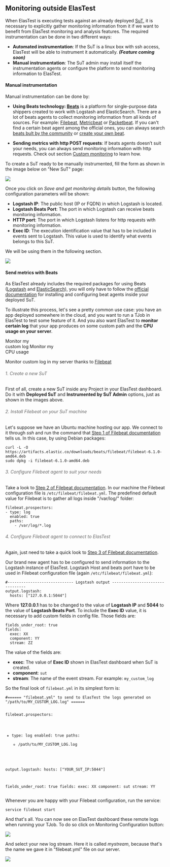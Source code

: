 <div class="range range-xs-left">
<div class="cell-xs-10 cell-lg-6 text-md-left inset-md-right-80 cell-lg-push-1 offset-top-50 offset-lg-top-0">
<h2 id="content" class="h1">Monitoring outside ElasTest</h2>
<div class="offset-top-30 offset-md-top-50">
</div>
</div>
</div>

When ElasTest is executing tests against an already deployed [SuT](../../docs#elastest-core-concepts), it is necessary to explicitly gather monitoring information from it if we want to benefit from ElasTest monitoring and analysis features. The required instrumentation can be done in two different ways:

 - **Automated instrumentation**: If the SuT is a linux box with ssh access, ElasTest will be able to instrument it automatically. ***(Feature coming soon)***
 - **Manual instrumentation**: The SuT admin may install itself the instrumentation agents or configure the platform to send monitoring information to ElasTest.



<h4 class="holder-subtitle link-top">Manual instrumentation</h4>

Manual instrumentation can be done by:

- **Using Beats technology: [Beats](https://www.elastic.co/products/beats)** is a platform for single-purpose data shippers created to work with Logstash and ElasticSearch. There are a lot of beats agents to collect monitoring information from all kinds of sources. For example: [Filebeat](https://www.elastic.co/products/beats/filebeat), [Metricbeat](https://www.elastic.co/products/beats/metricbeat) or [Packetbeat](https://www.elastic.co/products/beats/packetbeat). If you can't find a certain beat agent among the official ones, you can always search [beats bult by the community](https://www.elastic.co/guide/en/beats/libbeat/current/community-beats.html) or [create your own beat](https://www.elastic.co/guide/en/beats/devguide/current/new-beat.html).

- **Sending metrics with http POST requests**: If beats agents doesn’t suit your needs, you can always send monitoring information with http requests. Check out section [Custom monitoring](/monitoring/custom) to learn how.

To create a SuT ready to be manually instrumented, fill the form as shown in the image below on "New SuT" page:

<div class="docs-gallery inline-block">
    <a data-fancybox="gallery-1" href="/docs/monitoring/images/new_SuT_manual_instrumentation_1.png"><img class="img-responsive img-wellcome" src="/docs/monitoring/images/new_SuT_manual_instrumentation_1.png"/></a>
</div>

Once you click on _Save and get monitoring details_  button, the following configuration parameters will be shown:

- **Logstash IP**: The public host (IP or FQDN) in which Logstash is located.
- **Logstash Beats Port**: The port in which Logstash can receive beats monitoring information.
- **HTTP port**: The port in which Logstash listens for http requests with monitoring information.
- **Exec ID**: The execution identification value that has to be included in events sent to Logstash. This value is used to identify what events belongs to this SuT.

We will be using them in the following section.

<div class="docs-gallery more-margin-top inline-block">
    <a data-fancybox="gallery-2" href="/docs/monitoring/images/new_SuT_manual_instrumentation_2.png"><img class="img-responsive img-wellcome" src="/docs/monitoring/images/new_SuT_manual_instrumentation_2.png"/></a>
</div>

<h4 id="send-metrics-with-beats" class="holder-subtitle link-top">Send metrics with Beats</h4>

As ElasTest already includes the required packages for using Beats ([Logstash](https://www.elastic.co/products/logstash) and [ElasticSearch](https://www.elastic.co/products/elasticsearch)), you will only have to follow the [official documentation](https://www.elastic.co/guide/en/beats/libbeat/current/installing-beats.html) for installing and configuring beat agents inside your deployed SuT.

To illustrate this process, let's see a pretty common use case: you have an app deployed somewhere in the cloud, and you want to run a TJob in ElasTest to test some feature of it. And you also want ElasTest to **monitor certain log** that your app produces on some custom path and the **CPU usage on your server**.




<div id="badges-beats" class="badges-menu badges-menu-beats noselectionable link-top">
    <span id="monitor-custom-log-btn" class="badge badge-default my-badge my-big-badge selected">Monitor my<br>custom log</span>
    <span id="monitor-custom-metric-btn" class="badge badge-default my-badge my-big-badge">Monitor my<br>CPU usage</span>
</div>





<div id="monitor-custom-log" class="beats-tutorial">

  <p>Monitor custom log in my server thanks to <a href="https://www.elastic.co/products/beats/filebeat">Filebeat</a></p>

  <h6 style="color: #666666">1. Create a new SuT</h6>

  <p>First of all, create a new SuT inside any Project in your ElasTest dashboard. Do it with <strong>Deployed SuT</strong> and <strong>Instrumented by SuT Admin</strong> options, just as shown in the images above.</p>

  <h6 style="color: #666666">2. Install Filebeat on your SuT machine</h6>

  <p>Let's suppose we have an Ubuntu machine hosting our app. We connect to it through <i>ssh</i> and run the command that <a href="https://www.elastic.co/guide/en/beats/filebeat/current/filebeat-installation.html">Step 1 of Filebeat documentation</a> tells us. In this case, by using Debian packages:</p>

  <pre><code class="bash hljs">curl -L -O https://artifacts.elastic.co/downloads/beats/filebeat/filebeat-6.1.0-amd64.deb
sudo dpkg -i filebeat-6.1.0-amd64.deb</code></pre>

  <h6 style="color: #666666">3. Configure Filebeat agent to suit your needs</h6>

  <p>Take a look to <a href="https://www.elastic.co/guide/en/beats/filebeat/current/filebeat-configuration.html">Step 2 of Filebeat documentation</a>. In our machine the Filebeat configuration file is <code>/etc/filebeat/filebeat.yml</code>. The predefined default value for Filebeat is to gather all logs inside "/var/log/" folder:</p>

  <pre><code class="yml hljs">filebeat.prospectors:
- type: log
  enabled: true
  paths:
    - /var/log/*.log</code></pre>

  <h6 style="color: #666666">4. Configure Filebeat agent to connect to ElasTest</h6>

  <p>Again, just need to take a quick look to <a href="https://www.elastic.co/guide/en/beats/filebeat/current/config-filebeat-logstash.html">Step 3 of Filebeat documentation</a>.</p>

  <p>Our brand new agent has to be configured to send information to the Logstash instance of ElasTest. Logstash Host and beats port have to be used in Filebeat configuration file (again <code>/etc/filebeat/filebeat.yml</code>):</p>

  <pre><code class="yml hljs">#----------------------------- Logstash output --------------------------------
output.logstash:
  hosts: ["127.0.0.1:5044"]</code></pre>

  <p>Where <strong>127.0.0.1</strong> has to be changed to the value of <strong>Logstash IP</strong> and <strong>5044</strong> to the value of <strong>Logstash Beats Port</strong>. To include the <strong>Exec ID</strong> value, it is necessary to add custom fields in config file. Those fields are:</p>

  <pre><code class="yml hljs">fields_under_root: true
fields:
  exec: XX
  component: YY
  stream: ZZ</code></pre>

  <p>The value of the fields are:</p>

  <ul>
    <li><strong>exec</strong>: The value of <strong>Exec ID</strong> shown in ElasTest dashboard when SuT is created.</li>
    <li><strong>component</strong>: <code>sut</code></li>
    <li><strong>stream</strong>: The name of the event stream. For example: <code>my_custom_log</code></li>
  </ul>

  <p>So the final look of <code>filebeat.yml</code> in its simplest form is:
    <pre><code class="yml hljs">#====== "filebeat.yml" to send to ElasTest the logs generated on "/path/to/MY_CUSTOM_LOG.log" ======

filebeat.prospectors:
- type: log
  enabled: true
  paths:
    - /path/to/MY_CUSTOM_LOG.log

output.logstash:
  hosts: ["YOUR_SUT_IP:5044"]

fields_under_root: true
fields:
  exec: XX
  component: sut
  stream: YY
</code></pre>
  </p>

  <p>Whenever you are happy with your Filebeat configuration, run the service:
  <pre><code class="bash hljs">service filebeat start</code></pre>
  </p>

  <p>And that's all. You can now see on ElasTest dashboard these remote logs when running your TJob. To do so click on Monitoring Configuration button:
  </p>

  <div class="docs-gallery more-margin-top inline-block">
    <a data-fancybox="gallery-3" href="/docs/monitoring/images/monitoring_conf.png"><img class="img-responsive img-wellcome" src="/docs/monitoring/images/monitoring_conf.png"/></a>
  </div>

  <p>And select your new log stream. Here it is called <i>mystream</i>, because that's the name we gave it in "filebeat.yml" file on our server.</p>

  <div class="docs-gallery more-margin-top inline-block">
    <a data-fancybox="gallery-3" href="/docs/monitoring/images/my_stream.png"><img class="img-responsive img-wellcome" src="/docs/monitoring/images/my_stream.png"/></a>
  </div>
</div>



<div id="monitor-custom-metric" class="beats-tutorial" hidden>

  <p>Monitor a custom metric in my server thanks to <a href="https://www.elastic.co/products/beats/metricbeat">Metricbeat</a></p>

  <h6 style="color: #666666">1. Create a new SuT</h6>

  <p>First of all, create a new SuT inside any Project in your ElasTest dashboard. Do it with <strong>Deployed SuT</strong> and <strong>Instrumented by SuT Admin</strong> options, just as shown in the images above.</p>

  <h6 style="color: #666666">2. Install Metricbeat on your SuT machine</h6>

  <p>Let's suppose we have an Ubuntu machine hosting our app. We connect to it through <i>ssh</i> and run the command that <a href="https://www.elastic.co/guide/en/beats/metricbeat/current/metricbeat-installation.html">Step 1 of Metricbeat documentation</a> tells us. In this case, by using Debian packages:</p>

  <pre><code class="bash hljs">curl -L -O https://artifacts.elastic.co/downloads/beats/metricbeat/metricbeat-6.1.0-amd64.deb
sudo dpkg -i metricbeat-6.1.0-amd64.deb</code></pre>

  <h6 style="color: #666666">3. Configure Metricbeat agent to suit your needs</h6>

  <p>Take a look to <a href="https://www.elastic.co/guide/en/beats/metricbeat/current/metricbeat-configuration.html">Step 2 of Metricbeat documentation</a>. In our machine the Metricbeat configuration file is <code>/etc/metricbeat/metricbeat.yml</code>. According to Metricbeat docs, we could configure it like this:</p>

  <pre><code class="yml hljs">metricbeat.modules:
- module: system
  metricsets:
    - cpu
  enabled: true
  period: 1s
  processes: ['.*']
  cpu_ticks: false</code></pre>

  <p>Take a look to the <a href="https://www.elastic.co/guide/en/beats/metricbeat/current/metricbeat-modules.html">full list of metrics</a> you can send with Metricbeat. Just add all the "metricsets" fields you want inside the proper "module" filed (for example, in <i>module: system</i> you could send <i>- memory</i> or <i>- network</i> appart from <i>- cpu</i></p>

  <h6 style="color: #666666">4. Configure Metricbeat agent to connect to ElasTest</h6>

  <p>Again, just need to take a quick look to <a href="https://www.elastic.co/guide/en/beats/metricbeat/current/config-metricbeat-logstash.html">Step 3 of Metricbeat documentation</a>.</p>

  <p>Our brand new agent has to be configured to send information to the Logstash instance of ElasTest. Logstash Host and beats port have to be used in Metricbeat configuration file (again <code>/etc/metricbeat/metricbeat.yml</code>):</p>

  <pre><code class="yml hljs">#----------------------------- Logstash output --------------------------------
output.logstash:
  hosts: ["127.0.0.1:5044"]</code></pre>

  <p>Where <strong>127.0.0.1</strong> has to be changed to the value of <strong>Logstash IP</strong> and <strong>5044</strong> to the value of <strong>Logstash Beats Port</strong>. To include the <strong>Exec ID</strong> value, it is necessary to add custom fields in config file. Those fields are:</p>

  <pre><code class="yml hljs">fields_under_root: true
fields:
  exec: XX
  component: YY
  stream: ZZ
  stream_type: WW</code></pre>

  <p>The value of the fields are:</p>

  <ul>
    <li><strong>exec</strong>: The value of <strong>Exec ID</strong> shown in ElasTest dashboard when SuT is created.</li>
    <li><strong>component</strong>: <code>sut</code></li>
    <li><strong>stream</strong>: The name of the event stream. For example: <code>my_custom_metrics</code></li>
    <li><strong>stream_type</strong>: <code>composed_metrics</code></li>
  </ul>

  <p>So the final look of <code>metricbeat.yml</code> in its simplest form is:
    <pre><code class="yml hljs">#====== "metricbeat.yml" to send to ElasTest the cpu usage of our server ======

metricbeat.modules:
- module: system
  metricsets:
    - cpu
  enabled: true
  period: 1s
  processes: ['.*']
  cpu_ticks: false

output.logstash:
  hosts: ["YOUR_SUT_IP:5044"]

fields_under_root: true
fields:
  exec: XX
  component: sut
  stream: YY
  stream_type: composed_metrics
</code></pre>
  </p>

  <p>Whenever you are happy with your Filebeat configuration, run the service:
  <pre><code class="bash hljs">service metricbeat start</code></pre>
  </p>

  <p>And that's all. You can now see on ElasTest dashboard these remote metrics when running your TJob. To do so click on Monitoring Configuration button:
  </p>

  <div class="docs-gallery more-margin-top inline-block">
    <a data-fancybox="gallery-4" href="/docs/monitoring/images/monitoring_conf.png"><img class="img-responsive img-wellcome" src="/docs/monitoring/images/monitoring_conf.png"/></a>
  </div>

  <p>And select your new metric stream. Here it is called <i>my_custom_metrics</i>, because that's the name we gave it in "metricbeat.yml" file on our server. And it has as only child a node called <i>system_cpu</i>, since we only configured one "module" filed (<i>system</i>) with only one "metricsets" field (<i>cpu</i>). You can select the sub-metrics you want to be graphed, since for each metric Metricbeat sends varied information.</p>

  <div class="docs-gallery more-margin-top inline-block">
    <a data-fancybox="gallery-4" href="/docs/monitoring/images/my_custom_metrics.png"><img class="img-responsive img-wellcome" src="/docs/monitoring/images/my_custom_metrics.png"/></a>
  </div>

</div>

<script>
$('#monitor-custom-log-btn').click(function(event) {
  activateBadge('monitor-custom-log');
});
$('#monitor-custom-metric-btn').click(function(event) {
  activateBadge('monitor-custom-metric');
});

function activateBadge(sectionName) {
  $('.beats-tutorial').hide();
  $('#' + sectionName).show();
  $('.selected').removeClass('selected');
  $('#' + sectionName + '-btn').addClass('selected');
  window.location.hash = sectionName + '-beats';
}

var badgesSections = [
  "monitor-custom-log-beats",
  "monitor-custom-metric-beats"
];

window.onload = function() {
  var hash = window.location.hash.replace('#', '');
  if (badgesSections.indexOf(hash) > -1) {
    activateBadge(hash.substring(0, hash.indexOf('-beats')));

    // Go to section of beats tutorials if location has proper hash
    $('html, body').animate({
      scrollTop: $("#badges-beats").offset().top
    }, 1);
  }
}
</script>

<script src="//code.jquery.com/jquery-3.2.1.min.js"></script>
<link rel="stylesheet" href="https://cdnjs.cloudflare.com/ajax/libs/fancybox/3.2.5/jquery.fancybox.min.css" />
<script src="https://cdnjs.cloudflare.com/ajax/libs/fancybox/3.2.5/jquery.fancybox.min.js"></script>

<script>
var galleries = $('div.docs-gallery');
for (var i = 1; i <= galleries.length; i++) {
    $().fancybox({
    selector : '[data-fancybox="gallery-' + i + '"]',
    infobar : true,
    arrows : false,
    loop: true,
    protect: true,
    transitionEffect: 'slide',
    buttons : [
        'close'
    ],
    clickOutside : 'close',
    clickSlide   : 'close',
  });
}
</script>
